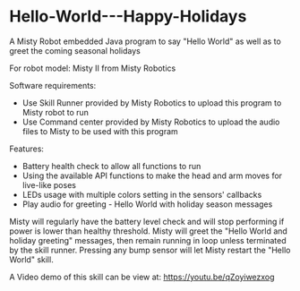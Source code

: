 # Hello-World---Happy-Holidays
A Misty Robot embedded Java program to say "Hello World" as well as to greet the coming seasonal holidays

For robot model: Misty II from Misty Robotics

Software requirements: 
  - Use Skill Runner provided by Misty Robotics to upload this program to Misty robot to run
  - Use Command center provided by Misty Robotics to upload the audio files to Misty to be used with this program

Features:
 - Battery health check to allow all functions to run
 - Using the available API functions to make the head and arm moves for 
   live-like poses
 - LEDs usage with multiple colors setting in the sensors' callbacks
 - Play audio for greeting - Hello World with holiday season messages
 
 Misty will regularly have the battery level check and will stop performing if power is lower than healthy threshold.
 Misty will greet the "Hello World and holiday greeting" messages, then remain running in loop unless terminated by the skill
 runner.  Pressing any bump sensor will let Misty restart the "Hello World" skill.
 
 A Video demo of this skill can be view at: https://youtu.be/qZoyiwezxog
 
